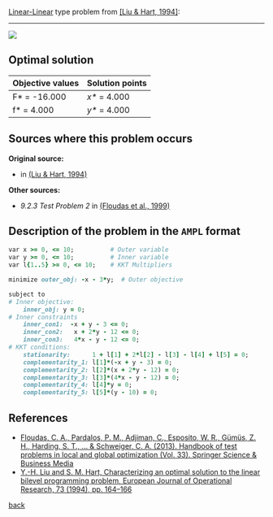 [Linear-Linear](/test-problems/LP-LP-problems) type problem from [\[Liu & Hart, 1994\]][Liu & Hart, 1994]:

---

![](https://github.com/basblsolver/test-problems/wiki/images/lh_1994_01_eq.jpg)

## Optimal solution

Objective values   | Solution points    |
------------------ | ------------------ |
F* = -16.000       | _x*_ = 4.000       |
f* = 4.000         | _y*_ = 4.000       |

## Sources where this problem occurs

__Original source:__

 - in [(Liu & Hart, 1994)][Liu & Hart, 1994]

__Other sources:__

 - _9.2.3 Test Problem 2_ in [(Floudas et al., 1999)][Floudas et al., 1999]

## Description of the problem in the `AMPL` format

```ruby
var x >= 0, <= 10;          # Outer variable
var y >= 0, <= 10;          # Inner variable
var l{1..5} >= 0, <= 10;    # KKT Multipliers

minimize outer_obj: -x - 3*y;  # Outer objective

subject to
# Inner objective:
    inner_obj: y = 0;
# Inner constraints
    inner_con1:  -x + y - 3 <= 0;
    inner_con2:   x + 2*y - 12 <= 0;
    inner_con3:   4*x - y - 12 <= 0;
# KKT conditions:
    stationarity:      1 + l[1] + 2*l[2] - l[3] - l[4] + l[5] = 0;
    complementarity_1: l[1]*(-x + y - 3) = 0;
    complementarity_2: l[2]*(x + 2*y - 12) = 0;
    complementarity_3: l[3]*(4*x - y - 12) = 0;
    complementarity_4: l[4]*y = 0;
    complementarity_5: l[5]*(y - 10) = 0;
```

##  References

 - [Floudas, C. A., Pardalos, P. M., Adjiman, C., Esposito, W. R., Gümüs, Z. H., Harding, S. T., ... & Schweiger, C. A. (2013). Handbook of test problems in local and global optimization (Vol. 33). Springer Science & Business Media](https://doi.org/10.1007/978-1-4757-3040-1)
 - [Y.-H. Liu and S. M. Hart, Characterizing an optimal solution to the linear bilevel programming problem, European Journal of Operational Research, 73 (1994), pp. 164–166](https://doi.org/10.1016/0377-2217(94)90155-4)

 [back](/test-problems/LP-LP-problems)

[Floudas et al., 1999]: https://doi.org/10.1007/978-1-4757-3040-1
[Liu & Hart, 1994]: https://doi.org/10.1016/0377-2217(94)90155-4
